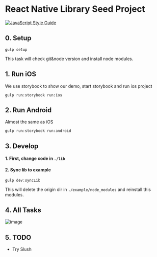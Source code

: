 # React Native Library Seed Project

[![JavaScript Style Guide](https://cdn.rawgit.com/feross/standard/master/badge.svg)](https://github.com/feross/standard)

## 0. Setup

``` shell
gulp setup
```
This task will check git&node version and install node modules.

## 1. Run iOS
We use storybook to show our demo, start storybook and run ios project

``` shell
gulp run:storybook run:ios
```

## 2. Run Android
Almost the same as iOS
``` shell
gulp run:storybook run:android
```


## 3. Develop

#### 1. First, change code in `./lib`
#### 2. Sync lib to example
``` shell
gulp dev:syncLib
```
This will delete the origin dir in `./example/node_modules` and reinstall this modules.

## 4. All Tasks
![image](https://user-images.githubusercontent.com/1309744/29419473-c9a6d0a6-83a1-11e7-93cf-0a1b95a0a3ed.png)


## 5. TODO
- Try Slush

